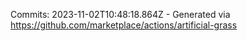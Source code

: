 Commits: 2023-11-02T10:48:18.864Z - Generated via https://github.com/marketplace/actions/artificial-grass
<br>
